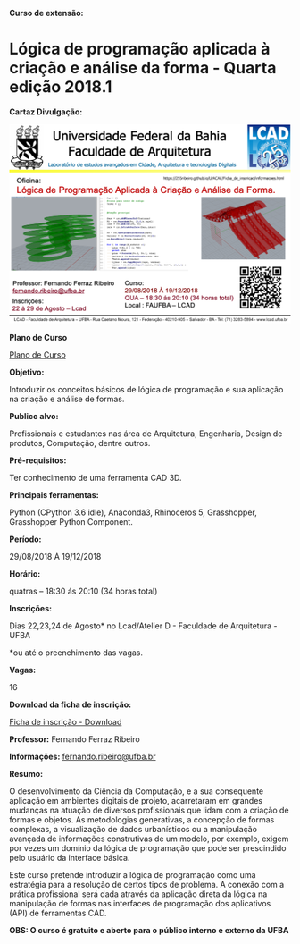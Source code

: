 

**Curso de extensão:**

**Lógica de programação aplicada à criação e análise da forma - Quarta edição 2018.1**
============================================================================================
**Cartaz Divulgação:**

![cartaz](Cartaz_LPACAF_2018-2a.jpg)

**Plano de Curso**

[Plano de Curso](https://255ribeiro.github.io/LPACAF/)

**Objetivo:**

Introduzir os conceitos básicos de lógica de programação e sua aplicação na criação e análise de formas.

**Publico alvo:**

Profissionais e estudantes nas área de Arquitetura, Engenharia, Design de produtos, Computação, dentre outros.

**Pré-requisitos:**

Ter conhecimento de uma ferramenta CAD 3D.

**Principais ferramentas:**

Python (CPython 3.6 idle), Anaconda3, Rhinoceros 5, Grasshopper, Grasshopper Python Component.

**Período:**

29/08/2018 À 19/12/2018

**Horário:**

quatras  – 18:30 ás 20:10 (34 horas total)

**Inscrições:**

Dias 22,23,24 de Agosto* no Lcad/Atelier D - Faculdade de Arquitetura - UFBA

*ou até o preenchimento das vagas.

**Vagas:**

16

**Download da ficha de inscrição:**

<a href="LPACAF_inscricao_2018_2.doc" download> Ficha de inscrição - Download</a>

**Professor:**
Fernando Ferraz Ribeiro

**Informações:**
fernando.ribeiro@ufba.br

**Resumo:**

O desenvolvimento da Ciência da Computação, e a sua consequente aplicação em ambientes digitais de projeto, acarretaram em grandes mudanças na atuação de diversos profissionais que lidam com a criação de formas e objetos. As metodologias generativas, a concepção de formas complexas, a visualização de dados urbanísticos ou a manipulação avançada de informações construtivas de um modelo, por exemplo, exigem por vezes um domínio da lógica de programação que pode ser prescindido pelo usuário da interface básica.

Este curso pretende introduzir a lógica de programação como uma estratégia para a resolução de certos tipos de problema. A conexão com a prática profissional será dada através da aplicação direta da lógica na manipulação de formas nas interfaces de programação dos aplicativos (API) de ferramentas CAD.

**OBS: O curso é gratuito e aberto para o público interno e externo da UFBA**
